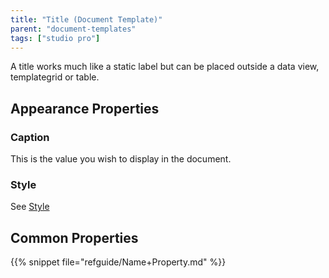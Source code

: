 ```yaml
---
title: "Title (Document Template)"
parent: "document-templates"
tags: ["studio pro"]
---
```


A title works much like a static label but can be placed outside a data view, templategrid or table.

## Appearance Properties

### Caption

This is the value you wish to display in the document.

### Style

See [Style](style)

## Common Properties

{{% snippet file="refguide/Name+Property.md" %}}
